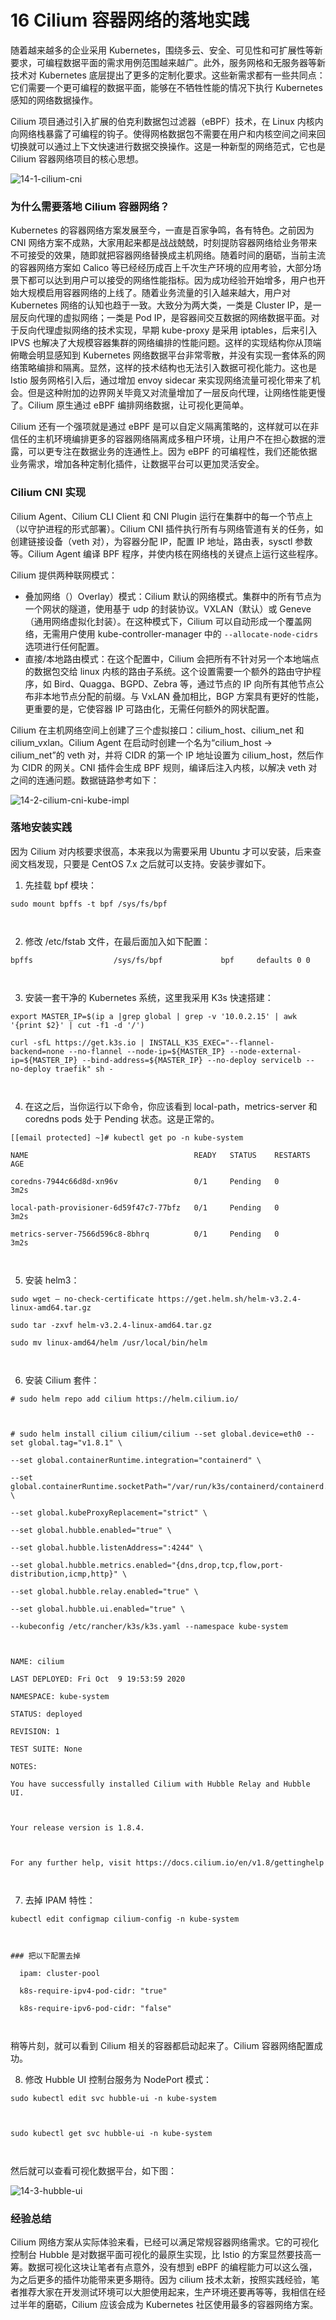 # 16 Cilium 容器网络的落地实践

随着越来越多的企业采用 Kubernetes，围绕多云、安全、可见性和可扩展性等新要求，可编程数据平面的需求用例范围越来越广。此外，服务网格和无服务器等新技术对 Kubernetes 底层提出了更多的定制化要求。这些新需求都有一些共同点：它们需要一个更可编程的数据平面，能够在不牺牲性能的情况下执行 Kubernetes 感知的网络数据操作。

Cilium 项目通过引入扩展的伯克利数据包过滤器（eBPF）技术，在 Linux 内核内向网络栈暴露了可编程的钩子。使得网格数据包不需要在用户和内核空间之间来回切换就可以通过上下文快速进行数据交换操作。这是一种新型的网络范式，它也是 Cilium 容器网络项目的核心思想。

![14-1-cilium-cni](assets/e071dc20-0c99-11eb-8b8d-fb5aa176e4a4.jpg)

### 为什么需要落地 Cilium 容器网络？

Kubernetes 的容器网络方案发展至今，一直是百家争鸣，各有特色。之前因为 CNI 网络方案不成熟，大家用起来都是战战兢兢，时刻提防容器网络给业务带来不可接受的效果，随即就把容器网络替换成主机网络。随着时间的磨砺，当前主流的容器网络方案如 Calico 等已经经历成百上千次生产环境的应用考验，大部分场景下都可以达到用户可以接受的网络性能指标。因为成功经验开始增多，用户也开始大规模启用容器网络的上线了。随着业务流量的引入越来越大，用户对 Kubernetes 网络的认知也趋于一致。大致分为两大类，一类是 Cluster IP，是一层反向代理的虚拟网络；一类是 Pod IP，是容器间交互数据的网络数据平面。对于反向代理虚拟网络的技术实现，早期 kube-proxy 是采用 iptables，后来引入 IPVS 也解决了大规模容器集群的网络编排的性能问题。这样的实现结构你从顶端俯瞰会明显感知到 Kubernetes 网络数据平台非常零散，并没有实现一套体系的网络策略编排和隔离。显然，这样的技术结构也无法引入数据可视化能力。这也是 Istio 服务网格引入后，通过增加 envoy sidecar 来实现网络流量可视化带来了机会。但是这种附加的边界网关毕竟又对流量增加了一层反向代理，让网络性能更慢了。Cilium 原生通过 eBPF 编排网络数据，让可视化更简单。

Cilium 还有一个强项就是通过 eBPF 是可以自定义隔离策略的，这样就可以在非信任的主机环境编排更多的容器网络隔离成多租户环境，让用户不在担心数据的泄露，可以更专注在数据业务的连通性上。因为 eBPF 的可编程性，我们还能依据业务需求，增加各种定制化插件，让数据平台可以更加灵活安全。

### Cilium CNI 实现

Cilium Agent、Cilium CLI Client 和 CNI Plugin 运行在集群中的每一个节点上（以守护进程的形式部署）。Cilium CNI 插件执行所有与网络管道有关的任务，如创建链接设备（veth 对），为容器分配 IP，配置 IP 地址，路由表，sysctl 参数等。Cilium Agent 编译 BPF 程序，并使内核在网络栈的关键点上运行这些程序。

Cilium 提供两种联网模式：

- 叠加网络（）Overlay）模式：Cilium 默认的网络模式。集群中的所有节点为一个网状的隧道，使用基于 udp 的封装协议。VXLAN（默认）或 Geneve （通用网络虚拟化封装）。在这种模式下，Cilium 可以自动形成一个覆盖网络，无需用户使用 kube-controller-manager 中的 `--allocate-node-cidrs` 选项进行任何配置。
- 直接/本地路由模式：在这个配置中，Cilium 会把所有不针对另一个本地端点的数据包交给 linux 内核的路由子系统。这个设置需要一个额外的路由守护程序，如 Bird、Quagga、BGPD、Zebra 等，通过节点的 IP 向所有其他节点公布非本地节点分配的前缀。与 VxLAN 叠加相比，BGP 方案具有更好的性能，更重要的是，它使容器 IP 可路由化，无需任何额外的网状配置。

Cilium 在主机网络空间上创建了三个虚拟接口：cilium_host、cilium_net 和 cilium_vxlan。Cilium Agent 在启动时创建一个名为“cilium_host -> cilium_net”的 veth 对，并将 CIDR 的第一个 IP 地址设置为 cilium_host，然后作为 CIDR 的网关。CNI 插件会生成 BPF 规则，编译后注入内核，以解决 veth 对之间的连通问题。数据链路参考如下：

![14-2-cilium-cni-kube-impl](assets/30eb18f0-0c9b-11eb-bf86-c1f111c841d1.jpg)

### 落地安装实践

因为 Cilium 对内核要求很高，本来我以为需要采用 Ubuntu 才可以安装，后来查阅文档发现，只要是 CentOS 7.x 之后就可以支持。安装步骤如下。

1. 先挂载 bpf 模块：

```
sudo mount bpffs -t bpf /sys/fs/bpf



```

2. 修改 /etc/fstab 文件，在最后面加入如下配置：

```
bpffs                  /sys/fs/bpf             bpf     defaults 0 0



```

3. 安装一套干净的 Kubernetes 系统，这里我采用 K3s 快速搭建：

```
export MASTER_IP=$(ip a |grep global | grep -v '10.0.2.15' | awk '{print $2}' | cut -f1 -d '/')

curl -sfL https://get.k3s.io | INSTALL_K3S_EXEC="--flannel-backend=none --no-flannel --node-ip=${MASTER_IP} --node-external-ip=${MASTER_IP} --bind-address=${MASTER_IP} --no-deploy servicelb --no-deploy traefik" sh -



```

4. 在这之后，当你运行以下命令，你应该看到 local-path，metrics-server 和 coredns pods 处于 Pending 状态。这是正常的。

```
[[email protected] ~]# kubectl get po -n kube-system

NAME                                     READY   STATUS    RESTARTS   AGE

coredns-7944c66d8d-xn96v                 0/1     Pending   0          3m2s

local-path-provisioner-6d59f47c7-77bfz   0/1     Pending   0          3m2s

metrics-server-7566d596c8-8bhrq          0/1     Pending   0          3m2s



```

5. 安装 helm3：

```
sudo wget — no-check-certificate https://get.helm.sh/helm-v3.2.4-linux-amd64.tar.gz

sudo tar -zxvf helm-v3.2.4-linux-amd64.tar.gz

sudo mv linux-amd64/helm /usr/local/bin/helm



```

6. 安装 Cilium 套件：

```
# sudo helm repo add cilium https://helm.cilium.io/



# sudo helm install cilium cilium/cilium --set global.device=eth0 --set global.tag="v1.8.1" \

--set global.containerRuntime.integration="containerd" \

--set global.containerRuntime.socketPath="/var/run/k3s/containerd/containerd.sock" \

--set global.kubeProxyReplacement="strict" \

--set global.hubble.enabled="true" \

--set global.hubble.listenAddress=":4244" \

--set global.hubble.metrics.enabled="{dns,drop,tcp,flow,port-distribution,icmp,http}" \

--set global.hubble.relay.enabled="true" \

--set global.hubble.ui.enabled="true" \

--kubeconfig /etc/rancher/k3s/k3s.yaml --namespace kube-system



NAME: cilium

LAST DEPLOYED: Fri Oct  9 19:53:59 2020

NAMESPACE: kube-system

STATUS: deployed

REVISION: 1

TEST SUITE: None

NOTES:

You have successfully installed Cilium with Hubble Relay and Hubble UI.



Your release version is 1.8.4.



For any further help, visit https://docs.cilium.io/en/v1.8/gettinghelp



```

7. 去掉 IPAM 特性：

```
kubectl edit configmap cilium-config -n kube-system



### 把以下配置去掉

  ipam: cluster-pool

  k8s-require-ipv4-pod-cidr: "true"

  k8s-require-ipv6-pod-cidr: "false"



```

稍等片刻，就可以看到 Cilium 相关的容器都启动起来了。Cilium 容器网络配置成功。

8. 修改 Hubble UI 控制台服务为 NodePort 模式：

```
sudo kubectl edit svc hubble-ui -n kube-system



sudo kubectl get svc hubble-ui -n kube-system



```

然后就可以查看可视化数据平台，如下图：

![14-3-hubble-ui](assets/649f0760-0c9b-11eb-b059-25b81b32ffa7.jpg)

### 经验总结

Cilium 网络方案从实际体验来看，已经可以满足常规容器网络需求。它的可视化控制台 Hubble 是对数据平面可视化的最原生实现，比 Istio 的方案显然要技高一筹。数据可视化这块让笔者有点意外，没有想到 eBPF 的编程能力可以这么强，为之后更多的插件功能带来更多期待。因为 cilium 技术太新，按照实践经验，笔者推荐大家在开发测试环境可以大胆使用起来，生产环境还要再等等，我相信在经过半年的磨砺，Cilium 应该会成为 Kubernetes 社区使用最多的容器网络方案。
